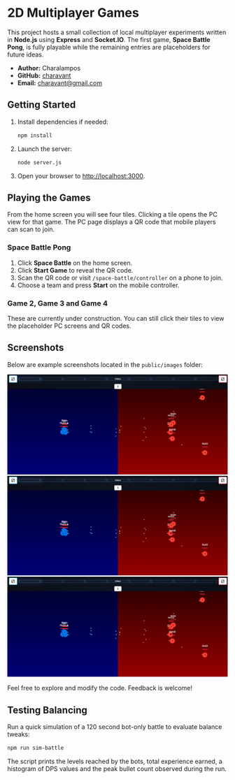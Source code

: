 # 2D Multiplayer Games

This project hosts a small collection of local multiplayer experiments written in **Node.js** using **Express** and **Socket.IO**. The first game, **Space Battle Pong**, is fully playable while the remaining entries are placeholders for future ideas.

- **Author:** Charalampos
- **GitHub:** [charavant](https://github.com/charavant)
- **Email:** charavant@gmail.com

## Getting Started

1. Install dependencies if needed:
   ```bash
   npm install
   ```
2. Launch the server:
   ```bash
   node server.js
   ```
3. Open your browser to [http://localhost:3000](http://localhost:3000).

## Playing the Games

From the home screen you will see four tiles. Clicking a tile opens the PC view for that game. The PC page displays a QR code that mobile players can scan to join.

### Space Battle Pong
1. Click **Space Battle** on the home screen.
2. Click **Start Game** to reveal the QR code.
3. Scan the QR code or visit `/space-battle/controller` on a phone to join.
4. Choose a team and press **Start** on the mobile controller.

### Game 2, Game 3 and Game 4
These are currently under construction. You can still click their tiles to view the placeholder PC screens and QR codes.

## Screenshots
Below are example screenshots located in the `public/images` folder:

![Space Battle](public/images/game1/screenshot1.png)
![Game 3](public/images/game3/screenshot1.png)
![Game 4](public/images/game4/screenshot1.png)

Feel free to explore and modify the code. Feedback is welcome!

## Testing Balancing

Run a quick simulation of a 120 second bot-only battle to evaluate balance tweaks:

```bash
npm run sim-battle
```

The script prints the levels reached by the bots, total experience earned, a histogram of DPS values and the peak bullet count observed during the run.
